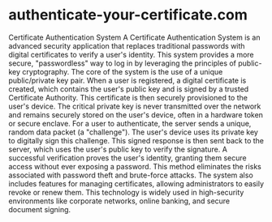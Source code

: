 # authenticate-your-certificate.com
Certificate Authentication System
A Certificate Authentication System is an advanced security application that replaces traditional passwords with digital certificates to verify a user's identity. This system provides a more secure, "passwordless" way to log in by leveraging the principles of public-key cryptography.
The core of the system is the use of a unique public/private key pair. When a user is registered, a digital certificate is created, which contains the user's public key and is signed by a trusted Certificate Authority. This certificate is then securely provisioned to the user's device. The critical private key is never transmitted over the network and remains securely stored on the user's device, often in a hardware token or secure enclave.
For a user to authenticate, the server sends a unique, random data packet (a "challenge"). The user's device uses its private key to digitally sign this challenge. This signed response is then sent back to the server, which uses the user's public key to verify the signature. A successful verification proves the user's identity, granting them secure access without ever exposing a password.
This method eliminates the risks associated with password theft and brute-force attacks. The system also includes features for managing certificates, allowing administrators to easily revoke or renew them. This technology is widely used in high-security environments like corporate networks, online banking, and secure document signing.
